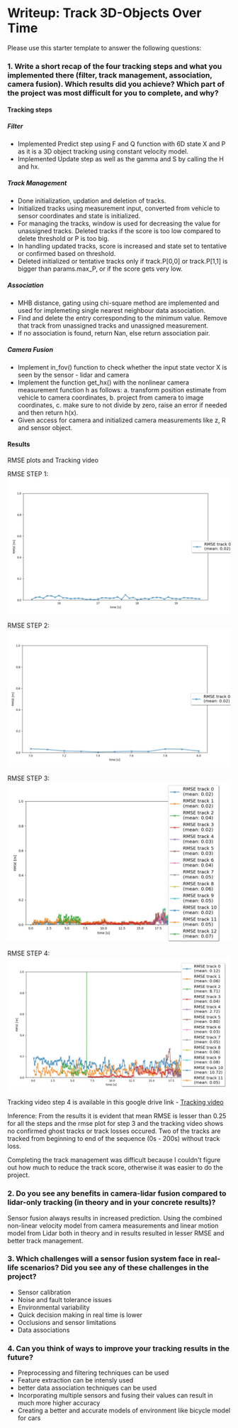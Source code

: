 # Writeup: Track 3D-Objects Over Time

Please use this starter template to answer the following questions:

### 1. Write a short recap of the four tracking steps and what you implemented there (filter, track management, association, camera fusion). Which results did you achieve? Which part of the project was most difficult for you to complete, and why?

#### Tracking steps 
##### Filter
- Implemented Predict step using F and Q function with 6D state X and P as it is a 3D object tracking using constant velocity model.
- Implemented Update step as well as the gamma and S by calling the H and hx.
  
##### Track Management
- Done initialization, updation and deletion of tracks.
- Initialized tracks using measurement input, converted from vehicle to sensor coordinates and state is initialized.
- For managing the tracks, window is used for decreasing the value for unassigned tracks. Deleted tracks if the score is too low compared to delete threshold or P is too big.
- In handling updated tracks, score is increased and state set to tentative or confirmed based on threshold.
- Deleted initialized or tentative tracks only if track.P[0,0] or track.P[1,1] is bigger than params.max_P, or if the score gets very low.
  
##### Association
- MHB distance, gating using chi-square method are implemented and used for implemeting single nearest neighbour data association.
- Find and delete the entry corresponding to the minimum value. Remove that track from unassigned tracks and unassigned measurement.
- If no association is found, return Nan, else return association pair.
  
##### Camera Fusion
- Implement in_fov() function to check whether the input state vector X is seen by the sensor - lidar and camera
- Implement the function get_hx() with the nonlinear camera measurement function h as follows:
a. transform position estimate from vehicle to camera coordinates,
b. project from camera to image coordinates,
c. make sure to not divide by zero, raise an error if needed and then return h(x).
- Given access for camera and initialized camera measurements like z, R and sensor object.
  
#### Results

RMSE plots and Tracking video

RMSE STEP 1: ![RMSE plot](https://github.com/Dharun235/Udacity-solutions-self-driving-car-nanodegree/blob/main/Final%20project%3A%20Sensor%20Fusion%20and%20Object%20Tracking/rmse_step1.png)

RMSE STEP 2: ![RMSE plot](https://github.com/Dharun235/Udacity-solutions-self-driving-car-nanodegree/blob/main/Final%20project%3A%20Sensor%20Fusion%20and%20Object%20Tracking/rmse_step2.png)

RMSE STEP 3: ![RMSE plot](https://github.com/Dharun235/Udacity-solutions-self-driving-car-nanodegree/blob/main/Final%20project%3A%20Sensor%20Fusion%20and%20Object%20Tracking/rmse_step3.png)

RMSE STEP 4: ![RMSE plot](https://github.com/Dharun235/Udacity-solutions-self-driving-car-nanodegree/blob/main/Final%20project%3A%20Sensor%20Fusion%20and%20Object%20Tracking/rmse_step4.png)

Tracking video step 4 is available in this google drive link - [Tracking video](https://drive.google.com/file/d/1KP0B5zo8-r7LBNPX6fhQCsa5NSQD7oe4/view?usp=sharing)

Inference:
From the results it is evident that mean RMSE is lesser than 0.25 for all the steps and the rmse plot for step 3 and the tracking video shows no confirmed ghost tracks or track losses occured. Two of the tracks are tracked from beginning to end of the sequence (0s - 200s) without track loss. 

Completing the track management was difficult because I couldn't figure out how much to reduce the track score, otherwise it was easier to do the project.

### 2. Do you see any benefits in camera-lidar fusion compared to lidar-only tracking (in theory and in your concrete results)? 
Sensor fusion always results in increased prediction. Using the combined non-linear velocity model from camera measurements and linear motion model from Lidar both in theory and in results resulted in lesser RMSE and better track management.

### 3. Which challenges will a sensor fusion system face in real-life scenarios? Did you see any of these challenges in the project?
- Sensor calibration
- Noise and fault tolerance issues
- Environmental variability 
- Quick decision making in real time is lower
- Occlusions and sensor limitations
- Data associations

### 4. Can you think of ways to improve your tracking results in the future?
- Preprocessing and filtering techniques can be used
- Feature extraction can be intensly used
- better data association techniques can be used
- Incorporating multiple sensors and fusing their values can result in much more higher accuracy
- Creating a better and accurate models of environment like bicycle model for cars
